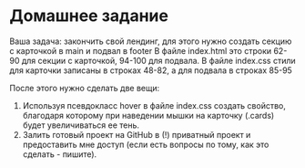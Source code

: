 # Домашнее задание
Ваша задача: закончить свой лендинг, для этого нужно создать секцию с карточкой в main и подвал в footer
В файле index.html это строки 62-90 для секции с карточкой, 94-100 для подвала.
В файле index.css стили для карточки записаны в строках 48-82, а для подвала в строках 85-95

После этого нужно сделать две вещи:
  1. Используя псевдокласс hover в файле index.css создать свойство, благодаря которому при наведении мышки на карточку (.cards) будет увеличиваться ее тень.
  2. Залить готовый проект на GitHub в (!) приватный проект и предоставить мне доступ (если есть вопросы по тому, как это сделать - пишите).
